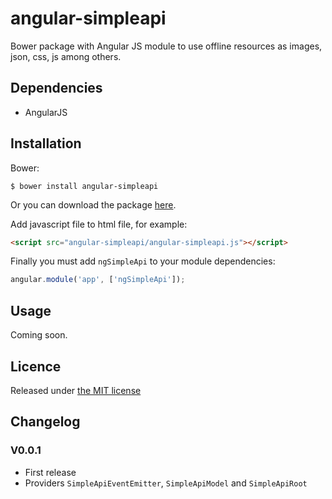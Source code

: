 # angular-simpleapi

Bower package with Angular JS module to use offline resources as images, json, css, js among others.

## Dependencies

* AngularJS

## Installation

Bower:

```
$ bower install angular-simpleapi
```

Or you can download the package [here](https://codeload.github.com/arondn2/angular-simpleapi/zip/master).

Add javascript file to html file, for example:

```html
<script src="angular-simpleapi/angular-simpleapi.js"></script>
```

Finally you must add `ngSimpleApi` to your module dependencies:

```javascript
angular.module('app', ['ngSimpleApi']);
```

## Usage

Coming soon.

## Licence
Released under [the MIT license](https://github.com/arondn2/angular-simpleapi/blob/master/LICENSE)

## Changelog

### V0.0.1
* First release
* Providers `SimpleApiEventEmitter`, `SimpleApiModel` and `SimpleApiRoot`
